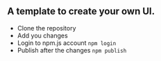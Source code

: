 ## A template to create your own UI.

* Clone the repository
* Add you changes
* Login to npm.js account
```npm login```
* Publish after the changes
```npm publish```
